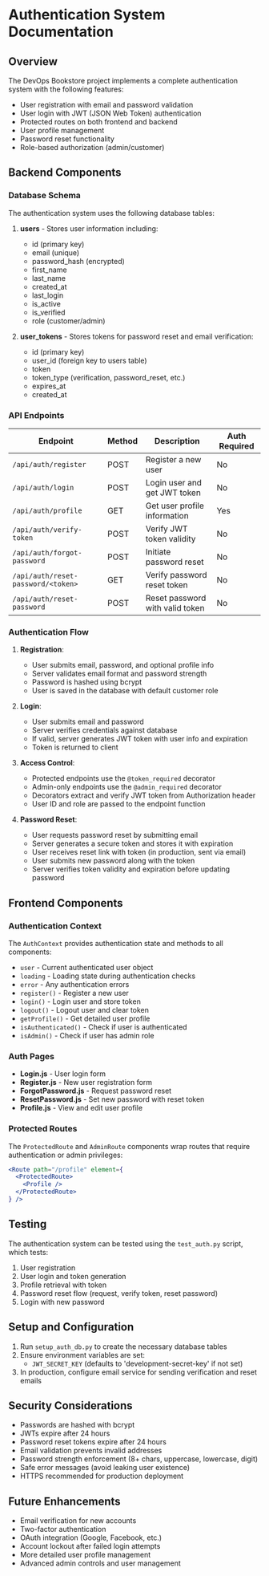# Authentication System Documentation

## Overview

The DevOps Bookstore project implements a complete authentication system with the following features:

- User registration with email and password validation
- User login with JWT (JSON Web Token) authentication
- Protected routes on both frontend and backend
- User profile management
- Password reset functionality
- Role-based authorization (admin/customer)

## Backend Components

### Database Schema

The authentication system uses the following database tables:

1. **users** - Stores user information including:
   - id (primary key)
   - email (unique)
   - password_hash (encrypted)
   - first_name
   - last_name
   - created_at
   - last_login
   - is_active
   - is_verified
   - role (customer/admin)

2. **user_tokens** - Stores tokens for password reset and email verification:
   - id (primary key)
   - user_id (foreign key to users table)
   - token
   - token_type (verification, password_reset, etc.)
   - expires_at
   - created_at

### API Endpoints

| Endpoint | Method | Description | Auth Required |
|----------|--------|-------------|--------------|
| `/api/auth/register` | POST | Register a new user | No |
| `/api/auth/login` | POST | Login user and get JWT token | No |
| `/api/auth/profile` | GET | Get user profile information | Yes |
| `/api/auth/verify-token` | POST | Verify JWT token validity | No |
| `/api/auth/forgot-password` | POST | Initiate password reset | No |
| `/api/auth/reset-password/<token>` | GET | Verify password reset token | No |
| `/api/auth/reset-password` | POST | Reset password with valid token | No |

### Authentication Flow

1. **Registration**:
   - User submits email, password, and optional profile info
   - Server validates email format and password strength
   - Password is hashed using bcrypt
   - User is saved in the database with default customer role

2. **Login**:
   - User submits email and password
   - Server verifies credentials against database
   - If valid, server generates JWT token with user info and expiration
   - Token is returned to client

3. **Access Control**:
   - Protected endpoints use the `@token_required` decorator
   - Admin-only endpoints use the `@admin_required` decorator
   - Decorators extract and verify JWT token from Authorization header
   - User ID and role are passed to the endpoint function

4. **Password Reset**:
   - User requests password reset by submitting email
   - Server generates a secure token and stores it with expiration
   - User receives reset link with token (in production, sent via email)
   - User submits new password along with the token
   - Server verifies token validity and expiration before updating password

## Frontend Components

### Authentication Context

The `AuthContext` provides authentication state and methods to all components:

- `user` - Current authenticated user object
- `loading` - Loading state during authentication checks
- `error` - Any authentication errors
- `register()` - Register a new user
- `login()` - Login user and store token
- `logout()` - Logout user and clear token
- `getProfile()` - Get detailed user profile
- `isAuthenticated()` - Check if user is authenticated
- `isAdmin()` - Check if user has admin role

### Auth Pages

- **Login.js** - User login form
- **Register.js** - New user registration form
- **ForgotPassword.js** - Request password reset
- **ResetPassword.js** - Set new password with reset token
- **Profile.js** - View and edit user profile

### Protected Routes

The `ProtectedRoute` and `AdminRoute` components wrap routes that require authentication or admin privileges:

```jsx
<Route path="/profile" element={
  <ProtectedRoute>
    <Profile />
  </ProtectedRoute>
} />
```

## Testing

The authentication system can be tested using the `test_auth.py` script, which tests:

1. User registration
2. User login and token generation
3. Profile retrieval with token
4. Password reset flow (request, verify token, reset password)
5. Login with new password

## Setup and Configuration

1. Run `setup_auth_db.py` to create the necessary database tables
2. Ensure environment variables are set:
   - `JWT_SECRET_KEY` (defaults to 'development-secret-key' if not set)
3. In production, configure email service for sending verification and reset emails

## Security Considerations

- Passwords are hashed with bcrypt
- JWTs expire after 24 hours
- Password reset tokens expire after 24 hours
- Email validation prevents invalid addresses
- Password strength enforcement (8+ chars, uppercase, lowercase, digit)
- Safe error messages (avoid leaking user existence)
- HTTPS recommended for production deployment

## Future Enhancements

- Email verification for new accounts
- Two-factor authentication
- OAuth integration (Google, Facebook, etc.)
- Account lockout after failed login attempts
- More detailed user profile management
- Advanced admin controls and user management
